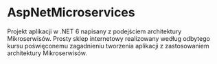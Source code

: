 # AspNetMicroservices

Projekt aplikacji w .NET 6 napisany z podejściem architektury Mikroserwisów. Prosty sklep internetowy realizowany według odbytego kursu poświęconemu zagadnieniu tworzenia aplikacji z zastosowaniem architektury Mikroserwisów.
